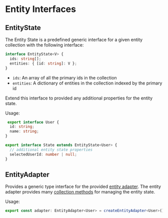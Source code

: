 # Entity Interfaces

## EntityState<T>

The Entity State is a predefined generic interface for a given entity collection with the following interface:

```ts
interface EntityState<V> {
  ids: string[];
  entities: { [id: string]: V };
}
```

* `ids`: An array of all the primary ids in the collection
* `entities`: A dictionary of entities in the collection indexed by the primary id

Extend this interface to provided any additional properties for the entity state.

Usage:

```ts
 export interface User {
  id: string;
  name: string;
}

export interface State extends EntityState<User> {
  // additional entity state properties
  selectedUserId: number | null;
}
```

## EntityAdapter<T>

Provides a generic type interface for the provided [entity adapter](./adapter.md#createentityadapter). The entity adapter provides many [collection methods](./adapter.md#adapter-collection-methods) for managing the entity state.

Usage:

```ts
export const adapter: EntityAdapter<User> = createEntityAdapter<User>();
```

